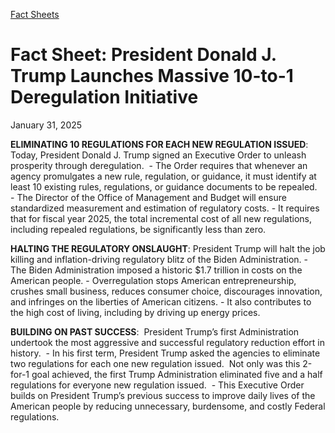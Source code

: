 [Fact Sheets](https://www.whitehouse.gov/fact-sheets/)

# **********Fact Sheet: President Donald J. Trump Launches Massive 10-to-1 Deregulation Initiative**********

January 31, 2025

**ELIMINATING 10 REGULATIONS FOR EACH NEW REGULATION ISSUED**: Today, President Donald J. Trump signed an Executive Order to unleash prosperity through deregulation. 
    - The Order requires that whenever an agency promulgates a new rule, regulation, or guidance, it must identify at least 10 existing rules, regulations, or guidance documents to be repealed.  
    - The Director of the Office of Management and Budget will ensure standardized measurement and estimation of regulatory costs.
    - It requires that for fiscal year 2025, the total incremental cost of all new regulations, including repealed regulations, be significantly less than zero. 

**HALTING THE REGULATORY ONSLAUGHT**: President Trump will halt the job killing and inflation-driving regulatory blitz of the Biden Administration.
    - The Biden Administration imposed a historic $1.7 trillion in costs on the American people.
    - Overregulation stops American entrepreneurship, crushes small business, reduces consumer choice, discourages innovation, and infringes on the liberties of American citizens.       - It also contributes to the high cost of living, including by driving up energy prices. 

**BUILDING ON PAST SUCCESS**:  President Trump’s first Administration undertook the most aggressive and successful regulatory reduction effort in history. 
    - In his first term, President Trump asked the agencies to eliminate two regulations for each one new regulation issued.  Not only was this 2-for-1 goal achieved, the first Trump Administration eliminated five and a half regulations for everyone new regulation issued. 
    - This Executive Order builds on President Trump’s previous success to improve daily lives of the American people by reducing unnecessary, burdensome, and costly Federal regulations.
